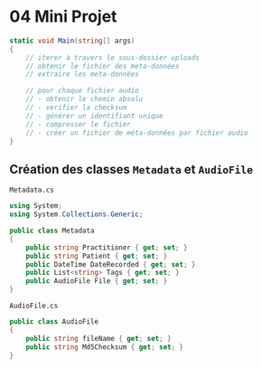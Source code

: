 # 04 Mini Projet

```csharp
static void Main(string[] args)
{
    // iterer à travers le sous-dossier uploads
    // obtenir le fichier des meta-données 
    // extraire les meta-données

    // pour chaque fichier audio
    // - obtenir le chemin absolu
    // - verifier la checksum
    // - générer un identifiant unique
    // - compresser le fichier
    // - créer un fichier de méta-données par fichier audio
}
```

## Création des classes `Metadata` et `AudioFile`

`Metadata.cs`

```csharp
using System;
using System.Collections.Generic;

public class Metadata
{
    public string Practitioner { get; set; }
    public string Patient { get; set; }
    public DateTime DateRecorded { get; set; }
    public List<string> Tags { get; set; }
    public AudioFile File { get; set; }
}
```

`AudioFile.cs`

```csharp
public class AudioFile
{
    public string fileName { get; set; }
    public string Md5Checksum { get; set; }
}
```

